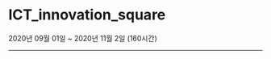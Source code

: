 # ICT_innovation_square

2020년 09월 01일 ~  2020년 11월 2일 (160시간)

------------------------------------------------------------------------


